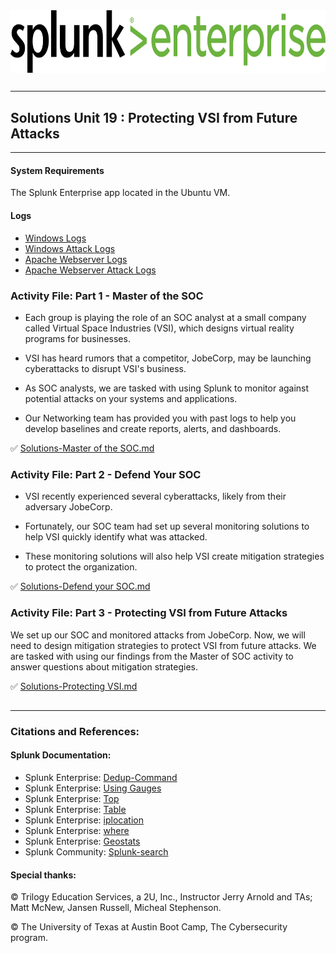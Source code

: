 <img align="center" width="800" height="100" src="https://github.com/Diablo5G/UTA-CYBER-2021-ASSIGNMENT/blob/Master/Defensive%20Security%20Unit/19-Protecting%20VSI%20from%20Future%20Attacks/Images/enterprise.png">

##
---
## Solutions Unit 19 : Protecting VSI from Future Attacks

---

#### System Requirements 

The Splunk Enterprise app located in the Ubuntu VM.

#### Logs

- [Windows Logs](https://github.com/Diablo5G/UTA-CYBER-2021-ASSIGNMENT/blob/Master/Defensive%20Security%20Unit/19-Protecting%20VSI%20from%20Future%20Attacks/resources/windows_server_logs.csv)
- [Windows Attack Logs](https://github.com/Diablo5G/UTA-CYBER-2021-ASSIGNMENT/blob/Master/Defensive%20Security%20Unit/19-Protecting%20VSI%20from%20Future%20Attacks/resources/windows_server_attack_logs.csv)
- [Apache Webserver Logs](https://github.com/Diablo5G/UTA-CYBER-2021-ASSIGNMENT/blob/Master/Defensive%20Security%20Unit/19-Protecting%20VSI%20from%20Future%20Attacks/resources/apache_logs.txt)
- [Apache Webserver Attack Logs](https://github.com/Diablo5G/UTA-CYBER-2021-ASSIGNMENT/blob/Master/Defensive%20Security%20Unit/19-Protecting%20VSI%20from%20Future%20Attacks/resources/apache_attack_logs.txt)

### Activity File: Part 1 - Master of the SOC

- Each group is playing the role of an SOC analyst at a small company called Virtual Space Industries (VSI), which designs virtual reality programs for businesses.

- VSI has heard rumors that a competitor, JobeCorp, may be launching cyberattacks to disrupt VSI's business.

- As SOC analysts, we are tasked with using Splunk to monitor against potential attacks on your systems and applications.

- Our Networking team has provided you with past logs to help you develop baselines and create reports, alerts, and dashboards.


:white_check_mark: [Solutions-Master of the SOC.md](https://github.com/Diablo5G/UTA-CYBER-2021-ASSIGNMENT/blob/Master/Defensive%20Security%20Unit/19-Protecting%20VSI%20from%20Future%20Attacks/resources/Solutions-Master%20of%20the%20SOC.md)



### Activity File: Part 2 - Defend Your SOC

- VSI recently experienced several cyberattacks, likely from their adversary JobeCorp.

- Fortunately, our SOC team had set up several monitoring solutions to help VSI quickly identify what was attacked.

- These monitoring solutions will also help VSI create mitigation strategies to protect the organization.


:white_check_mark: [Solutions-Defend your SOC.md](https://github.com/Diablo5G/UTA-CYBER-2021-ASSIGNMENT/blob/Master/Defensive%20Security%20Unit/19-Protecting%20VSI%20from%20Future%20Attacks/resources/Solutions-Defend%20your%20SOC.md)



### Activity File: Part 3 - Protecting VSI from Future Attacks

We set up our SOC and monitored attacks from JobeCorp. Now, we will need to design mitigation strategies to protect VSI from future attacks. 
We are tasked with using our findings from the Master of SOC activity to answer questions about mitigation strategies.


:white_check_mark: [Solutions-Protecting VSI.md](https://github.com/Diablo5G/UTA-CYBER-2021-ASSIGNMENT/tree/Master/Defensive%20Security%20Unit/19-Protecting%20VSI%20from%20Future%20Attacks/resources)



##
---

### Citations and References:

#### Splunk Documentation:
- Splunk Enterprise: [Dedup-Command](https://docs.splunk.com/Documentation/SCS/current/SearchReference/DedupCommandExamples)
- Splunk Enterprise: [Using Gauges](https://docs.splunk.com/Documentation/Splunk/8.2.2/Viz/CreateGauges)
- Splunk Enterprise: [Top](https://docs.splunk.com/Documentation/Splunk/latest/SearchReference/Top)
- Splunk Enterprise: [Table](https://docs.splunk.com/Documentation/Splunk/latest/SearchReference/Table)
- Splunk Enterprise: [iplocation](https://docs.splunk.com/Documentation/Splunk/latest/SearchReference/iplocation)
- Splunk Enterprise: [where](https://docs.splunk.com/Documentation/Splunk/latest/SearchReference/where)
- Splunk Enterprise: [Geostats](https://docs.splunk.com/Documentation/Splunk/8.2.2/SearchReference/Geostats)
- Splunk Community:  [Splunk-search](https://community.splunk.com/t5/Splunk-Search/bd-p/splunk-search)

#### Special thanks:
© Trilogy Education Services, a 2U, Inc., Instructor Jerry Arnold and TAs; Matt McNew, Jansen Russell, Micheal Stephenson.

© The University of Texas at Austin Boot Camp, The Cybersecurity program.

